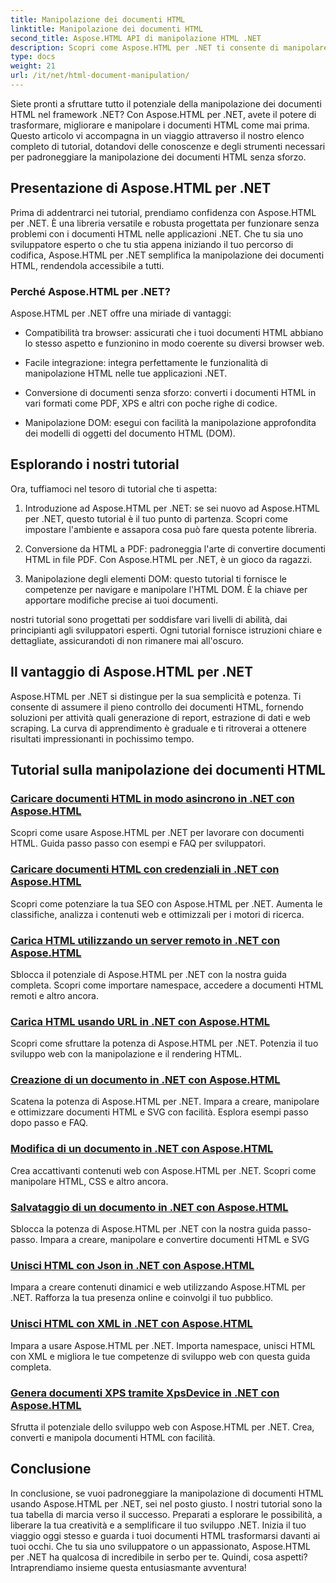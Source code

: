 ```yaml
---
title: Manipolazione dei documenti HTML
linktitle: Manipolazione dei documenti HTML
second_title: Aspose.HTML API di manipolazione HTML .NET
description: Scopri come Aspose.HTML per .NET ti consente di manipolare documenti HTML in modo efficiente. Esplora i tutorial che ti guidano attraverso il processo.
type: docs
weight: 21
url: /it/net/html-document-manipulation/
---
```


Siete pronti a sfruttare tutto il potenziale della manipolazione dei documenti HTML nel framework .NET? Con Aspose.HTML per .NET, avete il potere di trasformare, migliorare e manipolare i documenti HTML come mai prima. Questo articolo vi accompagna in un viaggio attraverso il nostro elenco completo di tutorial, dotandovi delle conoscenze e degli strumenti necessari per padroneggiare la manipolazione dei documenti HTML senza sforzo.

## Presentazione di Aspose.HTML per .NET

Prima di addentrarci nei tutorial, prendiamo confidenza con Aspose.HTML per .NET. È una libreria versatile e robusta progettata per funzionare senza problemi con i documenti HTML nelle applicazioni .NET. Che tu sia uno sviluppatore esperto o che tu stia appena iniziando il tuo percorso di codifica, Aspose.HTML per .NET semplifica la manipolazione dei documenti HTML, rendendola accessibile a tutti.

### Perché Aspose.HTML per .NET?

Aspose.HTML per .NET offre una miriade di vantaggi:

- Compatibilità tra browser: assicurati che i tuoi documenti HTML abbiano lo stesso aspetto e funzionino in modo coerente su diversi browser web.

- Facile integrazione: integra perfettamente le funzionalità di manipolazione HTML nelle tue applicazioni .NET.

- Conversione di documenti senza sforzo: converti i documenti HTML in vari formati come PDF, XPS e altri con poche righe di codice.

- Manipolazione DOM: esegui con facilità la manipolazione approfondita dei modelli di oggetti del documento HTML (DOM).

## Esplorando i nostri tutorial

Ora, tuffiamoci nel tesoro di tutorial che ti aspetta:

1. Introduzione ad Aspose.HTML per .NET: se sei nuovo ad Aspose.HTML per .NET, questo tutorial è il tuo punto di partenza. Scopri come impostare l'ambiente e assapora cosa può fare questa potente libreria.

2. Conversione da HTML a PDF: padroneggia l'arte di convertire documenti HTML in file PDF. Con Aspose.HTML per .NET, è un gioco da ragazzi.

3. Manipolazione degli elementi DOM: questo tutorial ti fornisce le competenze per navigare e manipolare l'HTML DOM. È la chiave per apportare modifiche precise ai tuoi documenti.

nostri tutorial sono progettati per soddisfare vari livelli di abilità, dai principianti agli sviluppatori esperti. Ogni tutorial fornisce istruzioni chiare e dettagliate, assicurandoti di non rimanere mai all'oscuro.

## Il vantaggio di Aspose.HTML per .NET

Aspose.HTML per .NET si distingue per la sua semplicità e potenza. Ti consente di assumere il pieno controllo dei documenti HTML, fornendo soluzioni per attività quali generazione di report, estrazione di dati e web scraping. La curva di apprendimento è graduale e ti ritroverai a ottenere risultati impressionanti in pochissimo tempo.

## Tutorial sulla manipolazione dei documenti HTML
### [Caricare documenti HTML in modo asincrono in .NET con Aspose.HTML](./load-html-doc-asynchronously/)
Scopri come usare Aspose.HTML per .NET per lavorare con documenti HTML. Guida passo passo con esempi e FAQ per sviluppatori.
### [Caricare documenti HTML con credenziali in .NET con Aspose.HTML](./load-html-doc-with-credentials/)
Scopri come potenziare la tua SEO con Aspose.HTML per .NET. Aumenta le classifiche, analizza i contenuti web e ottimizzali per i motori di ricerca.
### [Carica HTML utilizzando un server remoto in .NET con Aspose.HTML](./load-html-using-remote-server/)
Sblocca il potenziale di Aspose.HTML per .NET con la nostra guida completa. Scopri come importare namespace, accedere a documenti HTML remoti e altro ancora.
### [Carica HTML usando URL in .NET con Aspose.HTML](./load-html-using-url/)
Scopri come sfruttare la potenza di Aspose.HTML per .NET. Potenzia il tuo sviluppo web con la manipolazione e il rendering HTML.
### [Creazione di un documento in .NET con Aspose.HTML](./creating-a-document/)
Scatena la potenza di Aspose.HTML per .NET. Impara a creare, manipolare e ottimizzare documenti HTML e SVG con facilità. Esplora esempi passo dopo passo e FAQ.
### [Modifica di un documento in .NET con Aspose.HTML](./editing-a-document/)
Crea accattivanti contenuti web con Aspose.HTML per .NET. Scopri come manipolare HTML, CSS e altro ancora.
### [Salvataggio di un documento in .NET con Aspose.HTML](./saving-a-document/)
Sblocca la potenza di Aspose.HTML per .NET con la nostra guida passo-passo. Impara a creare, manipolare e convertire documenti HTML e SVG
### [Unisci HTML con Json in .NET con Aspose.HTML](./merge-html-with-json/)
Impara a creare contenuti dinamici e web utilizzando Aspose.HTML per .NET. Rafforza la tua presenza online e coinvolgi il tuo pubblico.
### [Unisci HTML con XML in .NET con Aspose.HTML](./merge-html-with-xml/)
Impara a usare Aspose.HTML per .NET. Importa namespace, unisci HTML con XML e migliora le tue competenze di sviluppo web con questa guida completa.
### [Genera documenti XPS tramite XpsDevice in .NET con Aspose.HTML](./generate-xps-documents-by-xpsdevice/)
Sfrutta il potenziale dello sviluppo web con Aspose.HTML per .NET. Crea, converti e manipola documenti HTML con facilità.

## Conclusione

In conclusione, se vuoi padroneggiare la manipolazione di documenti HTML usando Aspose.HTML per .NET, sei nel posto giusto. I nostri tutorial sono la tua tabella di marcia verso il successo. Preparati a esplorare le possibilità, a liberare la tua creatività e a semplificare il tuo sviluppo .NET. Inizia il tuo viaggio oggi stesso e guarda i tuoi documenti HTML trasformarsi davanti ai tuoi occhi. Che tu sia uno sviluppatore o un appassionato, Aspose.HTML per .NET ha qualcosa di incredibile in serbo per te. Quindi, cosa aspetti? Intraprendiamo insieme questa entusiasmante avventura!